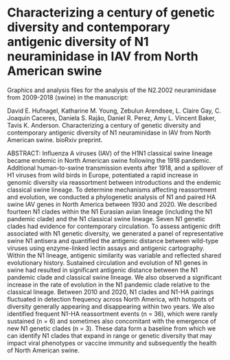 # Characterizing a century of genetic diversity and contemporary antigenic diversity of N1 neuraminidase in IAV from North American swine

Graphics and analysis files for the analysis of the N2.2002 neuraminidase from 2009-2018 (swine) in the manuscript:

David E. Hufnagel, Katharine M. Young, Zebulun Arendsee, L. Claire Gay, C. Joaquin Caceres, Daniela S. Rajão, Daniel R. Perez, Amy L. Vincent Baker, Tavis K. Anderson. Characterizing a century of genetic diversity and contemporary antigenic diversity of N1 neuraminidase in IAV from North American swine. bioRxiv preprint.

ABSTRACT:
Influenza A viruses (IAV) of the H1N1 classical swine lineage became endemic in North American swine following the 1918 pandemic. Additional human-to-swine transmission events after 1918, and a spillover of H1 viruses from wild birds in Europe, potentiated a rapid increase in genomic diversity via reassortment between introductions and the endemic classical swine lineage. To determine mechanisms affecting reassortment and evolution, we conducted a phylogenetic analysis of N1 and paired HA swine IAV genes in North America between 1930 and 2020. We described fourteen N1 clades within the N1 Eurasian avian lineage (including the N1 pandemic clade) and the N1 classical swine lineage. Seven N1 genetic clades had evidence for contemporary circulation. To assess antigenic drift associated with N1 genetic diversity, we generated a panel of representative swine N1 antisera and quantified the antigenic distance between wild-type viruses using enzyme-linked lectin assays and antigenic cartography. Within the N1 lineage, antigenic similarity was variable and reflected shared evolutionary history. Sustained circulation and evolution of N1 genes in swine had resulted in significant antigenic distance between the N1 pandemic clade and classical swine lineage. We also observed a significant increase in the rate of evolution in the N1 pandemic clade relative to the classical lineage. Between 2010 and 2020, N1 clades and N1-HA pairings fluctuated in detection frequency across North America, with hotspots of diversity generally appearing and disappearing within two years. We also identified frequent N1-HA reassortment events (n = 36), which were rarely sustained (n = 6) and sometimes also concomitant with the emergence of new N1 genetic clades (n = 3). These data form a baseline from which we can identify N1 clades that expand in range or genetic diversity that may impact viral phenotypes or vaccine immunity and subsequently the health of North American swine.
